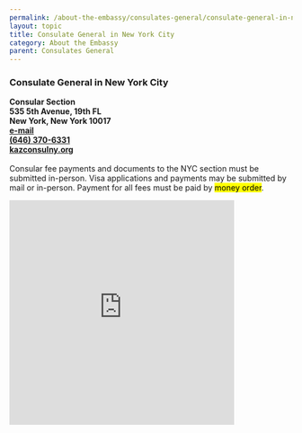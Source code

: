 ```yaml
---
permalink: /about-the-embassy/consulates-general/consulate-general-in-new-york-city
layout: topic
title: Consulate General in New York City
category: About the Embassy
parent: Consulates General
---
```


<div class="col-md-7">
  <h3 class="featurette-heading nyc_address">Consulate General in New York City<span class="text-muted"> </span></h3>
    <p class="usa-alert-text" class="location-ny">
    <strong>
    Consular Section <br />
    535 5th Avenue, 19th FL <br />
    New York, New York 10017<br />
    <a href="mailto: consulkzny@gmail.com">e-mail</a><br />
    <a href="tel:1-646-370-6331">(646) 370-6331</a><br />
    <a href="https://kazconsulny.org/">kazconsulny.org</a><br />
    <br />
    </strong>
    Consular fee payments and documents to the NYC section must be submitted in-person. Visa applications and payments may be submitted by mail or in-person. Payment for all fees must be paid by <mark>money order</mark>.<br />
    </p>
</div>
<div class="col-md-5">
  <iframe src="https://www.google.com/maps/embed?pb=!1m18!1m12!1m3!1d3022.3269767916327!2d-73.98159148469979!3d40.75483257932725!2m3!1f0!2f0!3f0!3m2!1i1024!2i768!4f13.1!3m3!1m2!1s0x89c2591df599dbef%3A0x337189610c844e5f!2sConsulate+General+of+Kazakhstan!5e0!3m2!1sen!2sus!4v1550372606780" width="400" height="400" frameborder="0" style="border:0" allowfullscreen></iframe>
</div>
